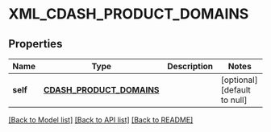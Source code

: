 # XML_CDASH_PRODUCT_DOMAINS

## Properties
Name | Type | Description | Notes
------------ | ------------- | ------------- | -------------
**self** | [**CDASH_PRODUCT_DOMAINS**](CdashProductDomains.md) |  | [optional] [default to null]

[[Back to Model list]](../README.md#documentation-for-models) [[Back to API list]](../README.md#documentation-for-api-endpoints) [[Back to README]](../README.md)


